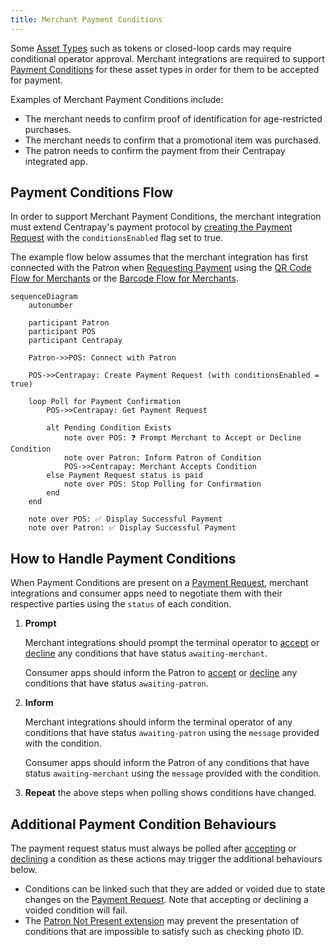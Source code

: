 ```yaml
---
title: Merchant Payment Conditions
---
```


Some [Asset Types](https://docs.centrapay.com/api/asset-types) such as tokens or closed-loop cards may require conditional operator approval. Merchant integrations are required to support [Payment Conditions](https://docs.centrapay.com/api/payment-requests#payment-condition) for these asset types in order for them to be accepted for payment.

Examples of Merchant Payment Conditions include:

- The merchant needs to confirm proof of identification for age-restricted purchases.
- The merchant needs to confirm that a promotional item was purchased.
- The patron needs to confirm the payment from their Centrapay integrated app.

## Payment Conditions Flow

In order to support Merchant Payment Conditions, the merchant integration must extend Centrapay's payment protocol by [creating the Payment Request](https://docs.centrapay.com/api/payment-requests#create-a-payment-request) with the `conditionsEnabled` flag set to true.

The example flow below assumes that the merchant integration has first connected with the Patron when [Requesting Payment](https://www.notion.so/Requesting-Payment-ad4c917a690a4bc3a4de5fc04a7396c2) using the [QR Code Flow for Merchants](https://www.notion.so/QR-Code-Flow-for-Merchants-a445069e6d9041b48f03bbc22bd5258a) or the [Barcode Flow for Merchants](https://www.notion.so/Barcode-Flow-for-Merchants-482ac4e5879642378297f3ad17a68b54).

```mermaid
sequenceDiagram
	autonumber

	participant Patron
	participant POS
	participant Centrapay

	Patron->>POS: Connect with Patron

	POS->>Centrapay: Create Payment Request (with conditionsEnabled = true)

	loop Poll for Payment Confirmation
		POS->>Centrapay: Get Payment Request

		alt Pending Condition Exists
			note over POS: ❓ Prompt Merchant to Accept or Decline Condition
			note over Patron: Inform Patron of Condition
			POS->>Centrapay: Merchant Accepts Condition
		else Payment Request status is paid
			note over POS: Stop Polling for Confirmation
		end
	end

	note over POS: ✅ Display Successful Payment
	note over Patron: ✅ Display Successful Payment
```

## How to Handle Payment Conditions

When Payment Conditions are present on a [Payment Request](https://docs.centrapay.com/api/payment-requests#payment-request), merchant integrations and consumer apps need to negotiate them with their respective parties using the `status` of each condition.

1. **Prompt**

    Merchant integrations should prompt the terminal operator to [accept](https://docs.centrapay.com/api/payment-requests#accept-payment-condition-for-a-payment-request-experimental) or [decline](https://docs.centrapay.com/api/payment-requests#decline-payment-condition-for-a-payment-request-experimental) any conditions that have status `awaiting-merchant`.

    Consumer apps should inform the Patron to [accept](https://docs.centrapay.com/api/payment-requests#accept-payment-condition-for-a-payment-request-experimental) or [decline](https://docs.centrapay.com/api/payment-requests#decline-payment-condition-for-a-payment-request-experimental) any conditions that have status `awaiting-patron`.

2. **Inform**

    Merchant integrations should inform the terminal operator of any conditions that have status `awaiting-patron` using the `message` provided with the condition.

    Consumer apps should inform the Patron of any conditions that have status `awaiting-merchant` using the `message` provided with the condition.

3. **Repeat** the above steps when polling shows conditions have changed.

## Additional Payment Condition Behaviours

The payment request status must always be polled after [accepting](https://docs.centrapay.com/api/payment-requests#accept-payment-condition-for-a-payment-request-experimental) or [declining](https://docs.centrapay.com/api/payment-requests#decline-payment-condition-for-a-payment-request-experimental) a condition as these actions may trigger the additional behaviours below.

- Conditions can be linked such that they are added or voided due to state changes on the [Payment Request](https://docs.centrapay.com/api/payment-requests#payment-request). Note that accepting or declining a voided condition will fail.
- The [Patron Not Present extension](/guides/patron-not-present) may prevent the presentation of conditions that are impossible to satisfy such as checking photo ID.

